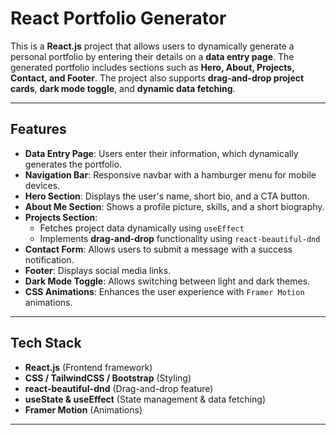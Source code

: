 # React Portfolio Generator

This is a **React.js** project that allows users to dynamically generate a personal portfolio by entering their details on a **data entry page**. The generated portfolio includes sections such as **Hero, About, Projects, Contact, and Footer**. The project also supports **drag-and-drop project cards**, **dark mode toggle**, and **dynamic data fetching**.

---

## Features

- **Data Entry Page**: Users enter their information, which dynamically generates the portfolio.
- **Navigation Bar**: Responsive navbar with a hamburger menu for mobile devices.
- **Hero Section**: Displays the user's name, short bio, and a CTA button.
- **About Me Section**: Shows a profile picture, skills, and a short biography.
- **Projects Section**:
  - Fetches project data dynamically using `useEffect`
  - Implements **drag-and-drop** functionality using `react-beautiful-dnd`
- **Contact Form**: Allows users to submit a message with a success notification.
- **Footer**: Displays social media links.
- **Dark Mode Toggle**: Allows switching between light and dark themes.
- **CSS Animations**: Enhances the user experience with `Framer Motion` animations.

---

##  Tech Stack

- **React.js** (Frontend framework)
- **CSS / TailwindCSS / Bootstrap** (Styling)
- **react-beautiful-dnd** (Drag-and-drop feature)
- **useState & useEffect** (State management & data fetching)
- **Framer Motion** (Animations)

---
